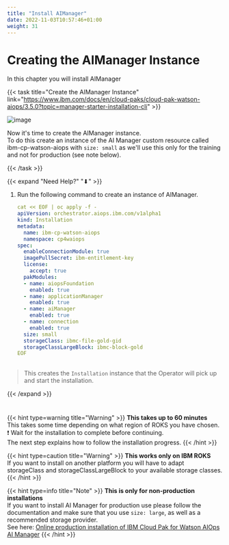 ```yaml
---
title: "Install AIManager"
date: 2022-11-03T10:57:46+01:00
weight: 31
---
```


# Creating the AIManager Instance

In this chapter you will install AIManager



{{< task title="Create the AIManager Instance" link="https://www.ibm.com/docs/en/cloud-paks/cloud-pak-watson-aiops/3.5.0?topic=manager-starter-installation-cli" >}}



![image](/cp4waiops-training/pics/54_aimanager_story.png)


Now it's time to create the AIManager instance.\
To do this create an instance of the AI Manager custom resource called ibm-cp-watson-aiops with `size: small` as we'll use this only for the training and not for production (see note below).


{{< /task >}}



{{< expand "Need Help?" "⬇" >}}

1. Run the following command to create an instance of AIManager.

   ```yaml
   cat << EOF | oc apply -f -
   apiVersion: orchestrator.aiops.ibm.com/v1alpha1
   kind: Installation
   metadata:
     name: ibm-cp-watson-aiops
     namespace: cp4waiops
   spec:
     enableConnectionModule: true
     imagePullSecret: ibm-entitlement-key
     license:
       accept: true
     pakModules:
     - name: aiopsFoundation
       enabled: true
     - name: applicationManager
       enabled: true
     - name: aiManager
       enabled: true
     - name: connection
       enabled: true
     size: small
     storageClass: ibmc-file-gold-gid
     storageClassLargeBlock: ibmc-block-gold
   EOF  
   ```

   ##


> This creates the `Installation` instance that the Operator will pick up and start the installation. 


{{< /expand >}}


#





{{< hint type=warning  title="Warning" >}}
**This takes up to 60 minutes**\
This takes some time depending on what region of ROKS you have chosen.\
❗ Wait for the installation to complete before continuing. \
The next step explains how to follow the installation progress.
{{< /hint >}}

{{< hint type=caution title="Warning" >}}
**This works only on IBM ROKS**\
If you want to install on another platform you will have to adapt storageClass and storageClassLargeBlock to your available storage classes.
{{< /hint >}}

{{< hint type=info title="Note" >}}
**This is only for non-production installations**\
If you want to install AI Manager for production use please follow the documentation and make sure that you use `size: large`, as well as a recommended storage provider.\
See here: [Online production installation of IBM Cloud Pak for Watson AIOps AI Manager](https://www.ibm.com/docs/en/cloud-paks/cloud-pak-watson-aiops/3.5.0?topic=installation-online-console)
{{< /hint >}}
